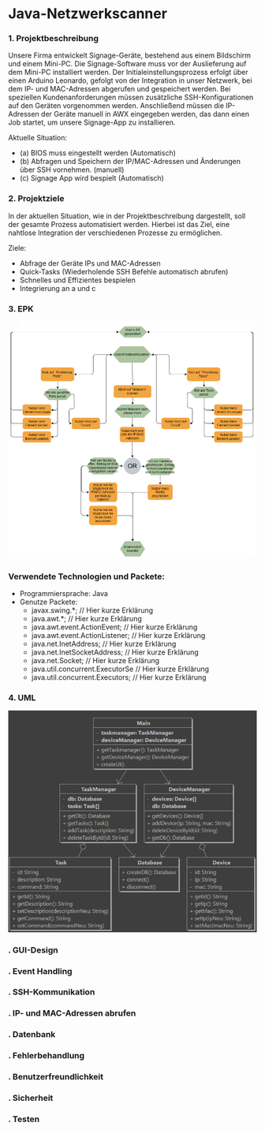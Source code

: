# Java-Netzwerkscanner

### 1.  Projektbeschreibung 
Unsere Firma entwickelt Signage-Geräte, bestehend aus einem Bildschirm und einem Mini-PC. Die Signage-Software muss vor der Auslieferung auf dem Mini-PC installiert werden. Der Initialeinstellungsprozess erfolgt über einen Arduino Leonardo, gefolgt von der Integration in unser Netzwerk, bei dem IP- und MAC-Adressen abgerufen und gespeichert werden. Bei speziellen Kundenanforderungen müssen zusätzliche SSH-Konfigurationen auf den Geräten vorgenommen werden. Anschließend müssen die IP-Adressen der Geräte manuell in AWX eingegeben werden, das dann einen Job startet, um unsere Signage-App zu installieren.

Aktuelle Situation: 
- (a) BIOS muss eingestellt werden (Automatisch) 
- (b) Abfragen und Speichern der IP/MAC-Adressen und Änderungen über SSH vornehmen. (manuell) 
- (c) Signage App wird bespielt (Automatisch) 

### 2.	Projektziele
In der aktuellen Situation, wie in der Projektbeschreibung dargestellt, soll der gesamte Prozess automatisiert werden. Hierbei ist das Ziel, eine nahtlose Integration der verschiedenen Prozesse zu ermöglichen.

Ziele: 
-	Abfrage der Geräte IPs und MAC-Adressen
-	Quick-Tasks (Wiederholende SSH Befehle automatisch abrufen)
-	Schnelles und Effizientes bespielen 
-	Integrierung an a und c

### 3.	EPK

![EPK Netzwerkscanner](https://github.com/virtualcampfire/java-netzwerkscanner/blob/main/assets-doc/epk.png)

### Verwendete Technologien und Packete: 

- Programmiersprache: Java
- Genutze Packete:
    - javax.swing.*; // Hier kurze Erklärung 
    - java.awt.*; // Hier kurze Erklärung 
    - java.awt.event.ActionEvent; // Hier kurze Erklärung 
    - java.awt.event.ActionListener; // Hier kurze Erklärung 
    - java.net.InetAddress; // Hier kurze Erklärung 
    - java.net.InetSocketAddress; // Hier kurze Erklärung 
    - java.net.Socket; // Hier kurze Erklärung 
    - java.util.concurrent.ExecutorSe // Hier kurze Erklärung 
    - java.util.concurrent.Executors; // Hier kurze Erklärung

### 4.	UML

![UML](https://github.com/virtualcampfire/java-netzwerkscanner/blob/main/assets-doc/UML.png)

### .	GUI-Design
### .	Event Handling
### .	SSH-Kommunikation
### .	IP- und MAC-Adressen abrufen
### .	Datenbank 
### .	Fehlerbehandlung
### .	Benutzerfreundlichkeit
### .	Sicherheit
### .	Testen


